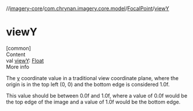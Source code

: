 //[imagery-core](../../../index.md)/[com.chrynan.imagery.core.model](../index.md)/[FocalPoint](index.md)/[viewY](view-y.md)



# viewY  
[common]  
Content  
val [viewY](view-y.md): [Float](https://kotlinlang.org/api/latest/jvm/stdlib/kotlin/-float/index.html)  
More info  


The [y](y.md) coordinate value in a traditional view coordinate plane, where the origin is in the top left (0, 0) and the bottom edge is considered 1.0f.



This value should be between 0.0f and 1.0f, where a value of 0.0f would be the top edge of the image and a value of 1.0f would be the bottom edge.

  



